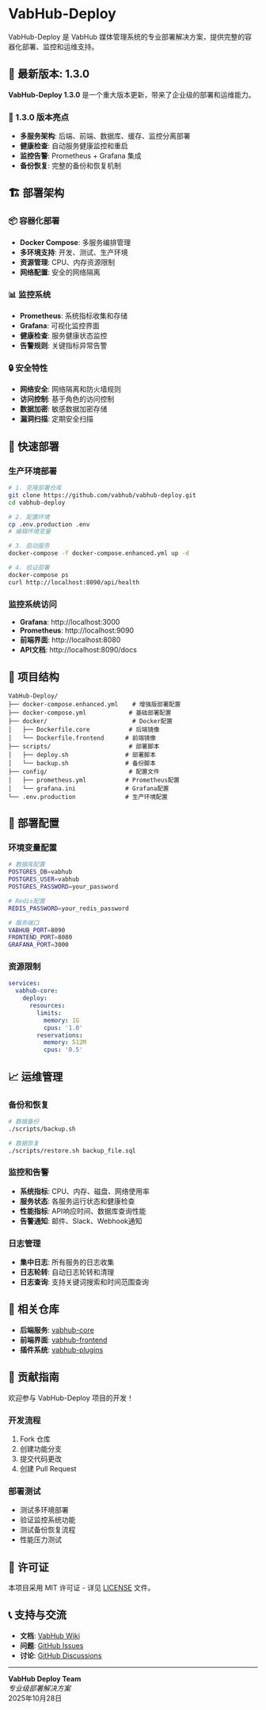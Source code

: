 # VabHub-Deploy

VabHub-Deploy 是 VabHub 媒体管理系统的专业部署解决方案，提供完整的容器化部署、监控和运维支持。

## 🎉 最新版本: 1.3.0

**VabHub-Deploy 1.3.0** 是一个重大版本更新，带来了企业级的部署和运维能力。

### 🚀 1.3.0 版本亮点
- **多服务架构**: 后端、前端、数据库、缓存、监控分离部署
- **健康检查**: 自动服务健康监控和重启
- **监控告警**: Prometheus + Grafana 集成
- **备份恢复**: 完整的备份和恢复机制

## 🏗️ 部署架构

### 📦 容器化部署
- **Docker Compose**: 多服务编排管理
- **多环境支持**: 开发、测试、生产环境
- **资源管理**: CPU、内存资源限制
- **网络配置**: 安全的网络隔离

### 📊 监控系统
- **Prometheus**: 系统指标收集和存储
- **Grafana**: 可视化监控界面
- **健康检查**: 服务健康状态监控
- **告警规则**: 关键指标异常告警

### 🔒 安全特性
- **网络安全**: 网络隔离和防火墙规则
- **访问控制**: 基于角色的访问控制
- **数据加密**: 敏感数据加密存储
- **漏洞扫描**: 定期安全扫描

## 🚀 快速部署

### 生产环境部署
```bash
# 1. 克隆部署仓库
git clone https://github.com/vabhub/vabhub-deploy.git
cd vabhub-deploy

# 2. 配置环境
cp .env.production .env
# 编辑环境变量

# 3. 启动服务
docker-compose -f docker-compose.enhanced.yml up -d

# 4. 验证部署
docker-compose ps
curl http://localhost:8090/api/health
```

### 监控系统访问
- **Grafana**: http://localhost:3000
- **Prometheus**: http://localhost:9090
- **前端界面**: http://localhost:8080
- **API文档**: http://localhost:8090/docs

## 📁 项目结构

```
VabHub-Deploy/
├── docker-compose.enhanced.yml    # 增强版部署配置
├── docker-compose.yml            # 基础部署配置
├── docker/                        # Docker配置
│   ├── Dockerfile.core           # 后端镜像
│   └── Dockerfile.frontend      # 前端镜像
├── scripts/                      # 部署脚本
│   ├── deploy.sh                # 部署脚本
│   └── backup.sh                # 备份脚本
├── config/                       # 配置文件
│   ├── prometheus.yml           # Prometheus配置
│   └── grafana.ini              # Grafana配置
└── .env.production              # 生产环境配置
```

## 🔧 部署配置

### 环境变量配置
```bash
# 数据库配置
POSTGRES_DB=vabhub
POSTGRES_USER=vabhub
POSTGRES_PASSWORD=your_password

# Redis配置
REDIS_PASSWORD=your_redis_password

# 服务端口
VABHUB_PORT=8090
FRONTEND_PORT=8080
GRAFANA_PORT=3000
```

### 资源限制
```yaml
services:
  vabhub-core:
    deploy:
      resources:
        limits:
          memory: 1G
          cpus: '1.0'
        reservations:
          memory: 512M
          cpus: '0.5'
```

## 📈 运维管理

### 备份和恢复
```bash
# 数据备份
./scripts/backup.sh

# 数据恢复
./scripts/restore.sh backup_file.sql
```

### 监控和告警
- **系统指标**: CPU、内存、磁盘、网络使用率
- **服务状态**: 各服务运行状态和健康检查
- **性能指标**: API响应时间、数据库查询性能
- **告警通知**: 邮件、Slack、Webhook通知

### 日志管理
- **集中日志**: 所有服务的日志收集
- **日志轮转**: 自动日志轮转和清理
- **日志查询**: 支持关键词搜索和时间范围查询

## 🔗 相关仓库

- **后端服务**: [vabhub-core](https://github.com/vabhub/vabhub-core)
- **前端界面**: [vabhub-frontend](https://github.com/vabhub/vabhub-frontend)
- **插件系统**: [vabhub-plugins](https://github.com/vabhub/vabhub-plugins)

## 🤝 贡献指南

欢迎参与 VabHub-Deploy 项目的开发！

### 开发流程
1. Fork 仓库
2. 创建功能分支
3. 提交代码更改
4. 创建 Pull Request

### 部署测试
- 测试多环境部署
- 验证监控系统功能
- 测试备份恢复流程
- 性能压力测试

## 📄 许可证

本项目采用 MIT 许可证 - 详见 [LICENSE](LICENSE) 文件。

## 📞 支持与交流

- **文档**: [VabHub Wiki](https://github.com/vabhub/vabhub-wiki)
- **问题**: [GitHub Issues](https://github.com/vabhub/vabhub-deploy/issues)
- **讨论**: [GitHub Discussions](https://github.com/vabhub/vabhub-deploy/discussions)

---

**VabHub Deploy Team**  
*专业级部署解决方案*  
2025年10月28日